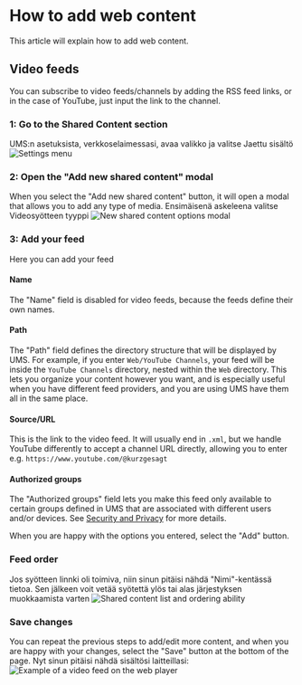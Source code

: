 # How to add web content

This article will explain how to add web content.

## Video feeds

You can subscribe to video feeds/channels by adding the RSS feed links, or in the case of YouTube, just input the link to the channel.

### 1: Go to the Shared Content section

UMS:n asetuksista, verkkoselaimessasi, avaa valikko ja valitse Jaettu sisältö
![Settings menu](./img/how-to-add-web-content-1-shared-content.png)

### 2: Open the "Add new shared content" modal

When you select the "Add new shared content" button, it will open a modal that allows you to add any type of media. Ensimäisenä askeleena valitse Videosyötteen tyyppi
![New shared content options modal](./img/how-to-add-web-content-2-add-modal.png)

### 3: Add your feed

Here you can add your feed

#### Name

The "Name" field is disabled for video feeds, because the feeds define their own names.

#### Path

The "Path" field defines the directory structure that will be displayed by UMS. For example, if you enter `Web/YouTube Channels`, your feed will be inside the `YouTube Channels` directory, nested within the `Web` directory. This lets you organize your content however you want, and is especially useful when you have different feed providers, and you are using UMS have them all in the same place.

#### Source/URL

This is the link to the video feed. It will usually end in `.xml`, but we handle YouTube differently to accept a channel URL directly, allowing you to enter e.g. `https://www.youtube.com/@kurzgesagt`

#### Authorized groups

The "Authorized groups" field lets you make this feed only available to certain groups defined in UMS that are associated with different users and/or devices. See [Security and Privacy](../configuration/security-and-privacy.md#link-person-to-renderer) for more details.

When you are happy with the options you entered, select the "Add" button.

### Feed order

Jos syötteen linnki oli toimiva, niin sinun pitäisi nähdä "Nimi"-kentässä tietoa. Sen jälkeen voit vetää syötettä ylös tai alas järjestyksen muokkaamista varten
![Shared content list and ordering ability](./img/how-to-add-web-content-3-see-name-and-sort.png)

### Save changes

You can repeat the previous steps to add/edit more content, and when you are happy with your changes, select the "Save" button at the bottom of the page. Nyt sinun pitäisi nähdä sisältösi laitteillasi:
![Example of a video feed on the web player](./img/how-to-add-web-content-4-feed-player.png)
